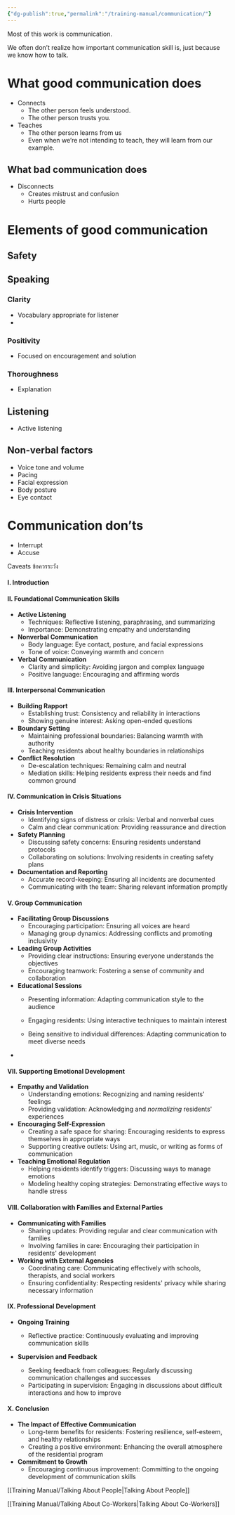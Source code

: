 ```yaml
---
{"dg-publish":true,"permalink":"/training-manual/communication/"}
---
```


Most of this work is communication. 

We often don’t realize how important communication skill is, just because we know how to talk. 

# What good communication does
- Connects
	- The other person feels understood.
	- The other person trusts you.
- Teaches
	- The other person learns from us
	- Even when we’re not intending to teach, they will learn from our example.

## What bad communication does
- Disconnects
	- Creates mistrust and confusion
	- Hurts people 

# Elements of good communication

## Safety

## Speaking
### Clarity
- Vocabulary appropriate for listener
- 
### Positivity
- Focused on encouragement and solution
### Thoroughness
- Explanation
## Listening
- Active listening

## Non-verbal factors
- Voice tone and volume
- Pacing
- Facial expression
- Body posture
- Eye contact

# Communication don’ts
- Interrupt
- Accuse

Caveats ข้อควรระวัง

#### I. **Introduction**


#### II. **Foundational Communication Skills**

- **Active Listening**
    - Techniques: Reflective listening, paraphrasing, and summarizing
    - Importance: Demonstrating empathy and understanding
- **Nonverbal Communication**
    - Body language: Eye contact, posture, and facial expressions
    - Tone of voice: Conveying warmth and concern
- **Verbal Communication**
    - Clarity and simplicity: Avoiding jargon and complex language
    - Positive language: Encouraging and affirming words

#### III. **Interpersonal Communication**

- **Building Rapport**
    - Establishing trust: Consistency and reliability in interactions
    - Showing genuine interest: Asking open-ended questions
- **Boundary Setting**
    - Maintaining professional boundaries: Balancing warmth with authority
    - Teaching residents about healthy boundaries in relationships
- **Conflict Resolution**
    - De-escalation techniques: Remaining calm and neutral
    - Mediation skills: Helping residents express their needs and find common ground

#### IV. **Communication in Crisis Situations**

- **Crisis Intervention**
    - Identifying signs of distress or crisis: Verbal and nonverbal cues
    - Calm and clear communication: Providing reassurance and direction
- **Safety Planning**
    - Discussing safety concerns: Ensuring residents understand protocols
    - Collaborating on solutions: Involving residents in creating safety plans
- **Documentation and Reporting**
    - Accurate record-keeping: Ensuring all incidents are documented
    - Communicating with the team: Sharing relevant information promptly

#### V. **Group Communication**

- **Facilitating Group Discussions**
    - Encouraging participation: Ensuring all voices are heard
    - Managing group dynamics: Addressing conflicts and promoting inclusivity
- **Leading Group Activities**
    - Providing clear instructions: Ensuring everyone understands the objectives
    - Encouraging teamwork: Fostering a sense of community and collaboration
- **Educational Sessions**
    - Presenting information: Adapting communication style to the audience
    - Engaging residents: Using interactive techniques to maintain interest


    - Being sensitive to individual differences: Adapting communication to meet diverse needs
-
#### VII. **Supporting Emotional Development**

- **Empathy and Validation**
    - Understanding emotions: Recognizing and naming residents' feelings
    - Providing validation: Acknowledging and *normalizing* residents' experiences
- **Encouraging Self-Expression**
    - Creating a safe space for sharing: Encouraging residents to express themselves in appropriate ways
    - Supporting creative outlets: Using art, music, or writing as forms of communication
- **Teaching Emotional Regulation**
    - Helping residents identify triggers: Discussing ways to manage emotions
    - Modeling healthy coping strategies: Demonstrating effective ways to handle stress

#### VIII. **Collaboration with Families and External Parties**

- **Communicating with Families**
    - Sharing updates: Providing regular and clear communication with families
    - Involving families in care: Encouraging their participation in residents' development
- **Working with External Agencies**
    - Coordinating care: Communicating effectively with schools, therapists, and social workers
    - Ensuring confidentiality: Respecting residents' privacy while sharing necessary information

#### IX. **Professional Development**

- **Ongoing Training**

    - Reflective practice: Continuously evaluating and improving communication skills
- **Supervision and Feedback**
    - Seeking feedback from colleagues: Regularly discussing communication challenges and successes
    - Participating in supervision: Engaging in discussions about difficult interactions and how to improve

#### X. **Conclusion**

- **The Impact of Effective Communication**
    - Long-term benefits for residents: Fostering resilience, self-esteem, and healthy relationships
    - Creating a positive environment: Enhancing the overall atmosphere of the residential program
- **Commitment to Growth**
    - Encouraging continuous improvement: Committing to the ongoing development of communication skills


[[Training Manual/Talking About People\|Talking About People]]

[[Training Manual/Talking About Co-Workers\|Talking About Co-Workers]]